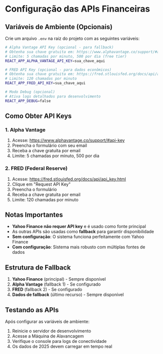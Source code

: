 # Configuração das APIs Financeiras

## Variáveis de Ambiente (Opcionais)

Crie um arquivo `.env` na raiz do projeto com as seguintes variáveis:

```bash
# Alpha Vantage API Key (opcional - para fallback)
# Obtenha sua chave gratuita em: https://www.alphavantage.co/support/#api-key
# Limite: 5 chamadas por minuto, 500 por dia (free tier)
REACT_APP_ALPHA_VANTAGE_API_KEY=sua_chave_aqui

# FRED API Key (opcional - para dados econômicos)
# Obtenha sua chave gratuita em: https://fred.stlouisfed.org/docs/api/api_key.html
# Limite: 120 chamadas por minuto
REACT_APP_FRED_API_KEY=sua_chave_aqui

# Modo Debug (opcional)
# Ativa logs detalhados para desenvolvimento
REACT_APP_DEBUG=false
```

## Como Obter API Keys

### 1. Alpha Vantage
1. Acesse: https://www.alphavantage.co/support/#api-key
2. Preencha o formulário com seu email
3. Receba a chave gratuita por email
4. Limite: 5 chamadas por minuto, 500 por dia

### 2. FRED (Federal Reserve)
1. Acesse: https://fred.stlouisfed.org/docs/api/api_key.html
2. Clique em "Request API Key"
3. Preencha o formulário
4. Receba a chave gratuita por email
5. Limite: 120 chamadas por minuto

## Notas Importantes

- **Yahoo Finance não requer API key** e é usado como fonte principal
- As outras APIs são usadas como **fallback** para garantir disponibilidade
- **Sem configuração**: O sistema funciona perfeitamente com Yahoo Finance
- **Com configuração**: Sistema mais robusto com múltiplas fontes de dados

## Estrutura de Fallback

1. **Yahoo Finance** (principal) - Sempre disponível
2. **Alpha Vantage** (fallback 1) - Se configurado
3. **FRED** (fallback 2) - Se configurado
4. **Dados de fallback** (último recurso) - Sempre disponível

## Testando as APIs

Após configurar as variáveis de ambiente:

1. Reinicie o servidor de desenvolvimento
2. Acesse a Máquina de Alavancagem
3. Verifique o console para logs de conectividade
4. Os dados de 2025 devem carregar em tempo real
